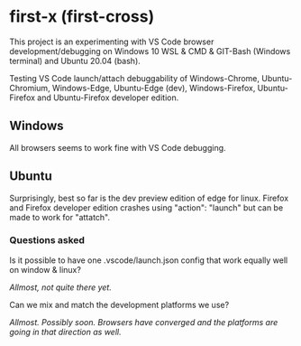 # first-x (first-cross)
This project is an experimenting with VS Code browser development/debugging on Windows 10 WSL & CMD & GIT-Bash (Windows terminal) and Ubuntu 20.04 (bash).

Testing VS Code launch/attach debuggability of Windows-Chrome, Ubuntu-Chromium, Windows-Edge, Ubuntu-Edge (dev),
Windows-Firefox, Ubuntu-Firefox and Ubuntu-Firefox developer edition.

## Windows 
All browsers seems to work fine with VS Code debugging. 

## Ubuntu 
Surprisingly, best so far is the dev preview edition of edge for linux. Firefox and Firefox developer edition crashes using "action": "launch" but can be made to work for "attatch". 

### Questions asked 
Is it possible to have one .vscode/launch.json config that work  equally well on window & linux? 

*Allmost, not quite there yet.*

Can we mix and match the development platforms we use? 

*Allmost. Possibly soon. Browsers have converged and the platforms are going in that direction as well.*


